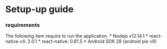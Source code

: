 # Setup-up guide
### requirements
The following item require to run the application.
      * Nodejs v12.14.1
      * react-native-cli: 2.0.1
      * react-native: 0.61.5
      * Android SDK 28 (android pie v9)
